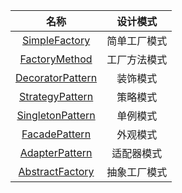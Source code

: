 |                             名称                             |   设计模式   |
| :----------------------------------------------------------: | :----------: |
| [SimpleFactory](https://github.com/chuyangc/Go-DesignPattern/tree/master/SimpleFactory) | 简单工厂模式 |
| [FactoryMethod](https://github.com/chuyangc/Go-DesignPattern/tree/master/FactoryMethod) | 工厂方法模式 |
| [DecoratorPattern](https://github.com/chuyangc/Go-DesignPattern/tree/master/DecoratorPattern) |   装饰模式   |
| [StrategyPattern](https://github.com/chuyangc/Go-DesignPattern/tree/master/StrategyPattern) |   策略模式   |
| [SingletonPattern](https://github.com/chuyangc/Go-DesignPattern/tree/master/SingletonPattern) |   单例模式   |
| [FacadePattern](https://github.com/chuyangc/Go-DesignPattern/tree/master/FacadePattern) |   外观模式   |
| [AdapterPattern](https://github.com/chuyangc/Go-DesignPattern/tree/master/AdapterPattern) |  适配器模式  |
| [AbstractFactory](https://github.com/chuyangc/Go-DesignPattern/tree/master/AbstractFactory) | 抽象工厂模式 |
